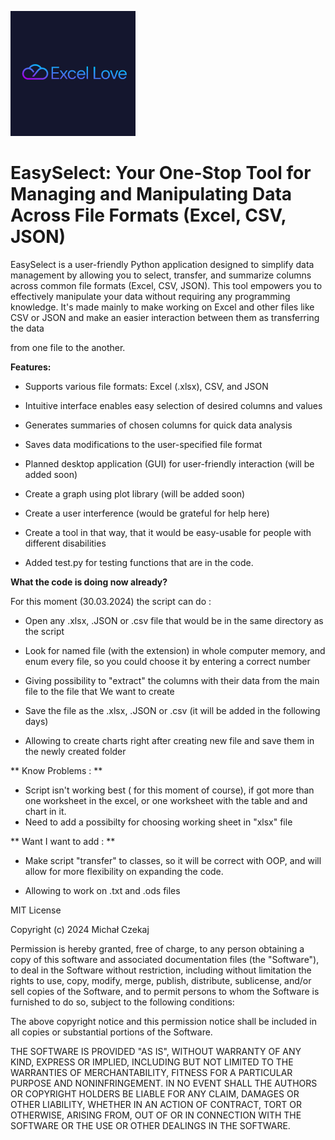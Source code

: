 ![EasySelect Logo](https://github.com/czekem/excel_love/blob/main/ec777f4a74014805b9f40ca39caedbdd.png)



# EasySelect: Your One-Stop Tool for Managing and Manipulating Data Across File Formats (Excel, CSV, JSON)


EasySelect is a user-friendly Python application designed to simplify data management by allowing you to select, transfer, and summarize columns across common file formats (Excel, CSV, JSON). This tool empowers you to effectively manipulate your data without requiring any programming knowledge. It's made mainly to make working on Excel and other files like CSV or JSON and make an easier interaction between them as transferring the data

from one file to the another.


**Features:**


* Supports various file formats: Excel (.xlsx), CSV, and JSON

* Intuitive interface enables easy selection of desired columns and values

* Generates summaries of chosen columns for quick data analysis

* Saves data modifications to the user-specified file format

* Planned desktop application (GUI) for user-friendly interaction (will be added soon)

* Create a graph using plot library (will be added soon)

* Create a user interference (would be grateful for help here)

* Create a tool in that way, that it would be easy-usable for people with different disabilities

* Added test.py for testing functions that are in the code.


**What the code is doing now already?**


For this moment (30.03.2024) the script can do :


* Open any .xlsx, .JSON or .csv file that would be in the same directory as the script

* Look for named file (with the extension) in whole computer memory, and enum every file, so you could choose it by entering a correct number

* Giving possibility to "extract" the columns with their data from the main file to the file that We want to create

* Save the file as the .xlsx, .JSON or .csv (it will be added in the following days)

* Allowing to create charts right after creating new file and save them in the newly created folder

** Know Problems : **

* Script isn't working best ( for this moment of course), if got more than one worksheet in the excel, or one worksheet with the table and and chart in it.
* Need to add a possibilty for choosing working sheet in "xlsx" file

** Want I want to add : **

* Make script "transfer" to classes, so it will be correct with OOP, and will allow for more flexibility on expanding the code.

* Allowing to work on .txt and .ods files




MIT License

Copyright (c) 2024 Michał Czekaj

Permission is hereby granted, free of charge, to any person obtaining a copy
of this software and associated documentation files (the "Software"), to deal
in the Software without restriction, including without limitation the rights
to use, copy, modify, merge, publish, distribute, sublicense, and/or sell
copies of the Software, and to permit persons to whom the Software is
furnished to do so, subject to the following conditions:

The above copyright notice and this permission notice shall be included in all
copies or substantial portions of the Software.

THE SOFTWARE IS PROVIDED "AS IS", WITHOUT WARRANTY OF ANY KIND, EXPRESS OR
IMPLIED, INCLUDING BUT NOT LIMITED TO THE WARRANTIES OF MERCHANTABILITY,
FITNESS FOR A PARTICULAR PURPOSE AND NONINFRINGEMENT. IN NO EVENT SHALL THE
AUTHORS OR COPYRIGHT HOLDERS BE LIABLE FOR ANY CLAIM, DAMAGES OR OTHER
LIABILITY, WHETHER IN AN ACTION OF CONTRACT, TORT OR OTHERWISE, ARISING FROM,
OUT OF OR IN CONNECTION WITH THE SOFTWARE OR THE USE OR OTHER DEALINGS IN THE
SOFTWARE.
  
